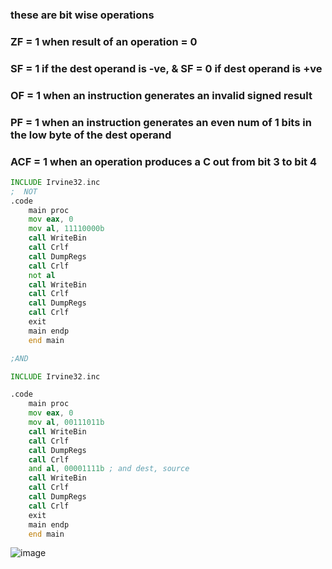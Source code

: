  ### these are bit wise operations
 ### ZF = 1 when result of an operation = 0
 ### SF = 1 if the dest operand is -ve, & SF = 0 if dest operand is +ve
 ### OF = 1 when an instruction generates an invalid signed result
 ### PF = 1 when an instruction generates an even num of 1 bits in the low byte of the dest operand
 
 ### ACF = 1 when an operation produces a C out from bit 3 to bit 4
```asm
INCLUDE Irvine32.inc
;  NOT
.code
	main proc
	mov eax, 0
	mov al, 11110000b
	call WriteBin
	call Crlf
	call DumpRegs
	call Crlf
	not al	    
	call WriteBin
	call Crlf
	call DumpRegs
	call Crlf
	exit
	main endp
	end main
```

```asm
;AND

INCLUDE Irvine32.inc

.code
	main proc
	mov eax, 0
	mov al, 00111011b
	call WriteBin
	call Crlf
	call DumpRegs
	call Crlf
	and al, 00001111b ; and dest, source  
	call WriteBin
	call Crlf
	call DumpRegs
	call Crlf
	exit
	main endp
	end main
```
![image](https://github.com/user-attachments/assets/8ab149f0-4fc0-4301-aad3-7935d97d519e)
